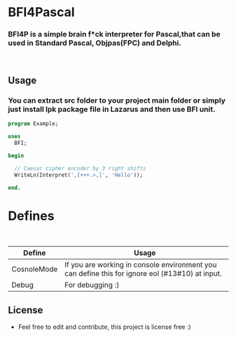 # BFI4Pascal
### BFI4P is a simple brain f*ck interpreter for Pascal,that can be used in Standard Pascal, Objpas(FPC) and Delphi.

<br />

## Usage
### You can extract src folder to your project main folder or simply just install lpk package file in Lazarus and then use BFI unit.

```Pascal
program Example;

uses
  BFI;

begin

  // Caesar cipher encoder by 3 right shifts 
  WriteLn(Interpret(',[+++.>,]', 'Hello'));
  
end.

```


# Defines

<br />

| Define | Usage |
| ------ | ------ |
| CosnoleMode | If you are working in console environment you can define this for ignore eol (#13#10) at input.   |
| Debug | For debugging :) |

## License
- Feel free to edit and contribute, this project is license free :)
